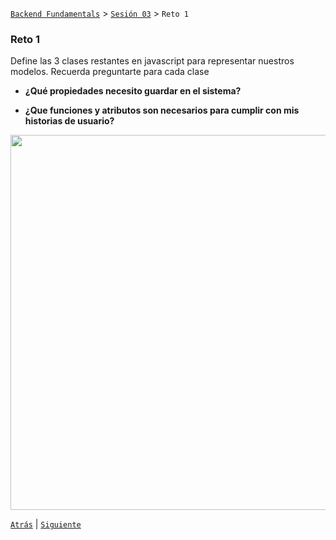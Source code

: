 [`Backend Fundamentals`](../../README.md) > [`Sesión 03`](../README.md) > `Reto 1`
	
### Reto 1

Define las 3 clases restantes en javascript para representar nuestros modelos. Recuerda preguntarte para cada clase

- **¿Qué propiedades necesito guardar en el sistema?** 

- **¿Que funciones y atributos son necesarios para cumplir con mis historias de usuario?**

<img src="https://user-images.githubusercontent.com/13757596/87735418-138baa80-c79b-11ea-9824-1690872acd64.png" width="600">

[`Atrás`](../Ejemplo-01) | [`Siguiente`](../Ejemplo-02)
